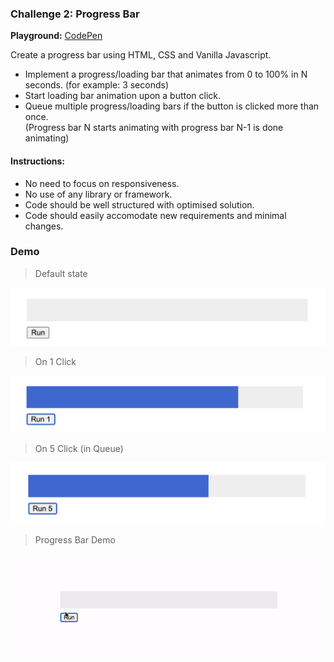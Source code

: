### Challenge 2: Progress Bar

**Playground:** [CodePen](https://codepen.io/rafiulislamrafi/pen/dyjYMWR)

Create a progress bar using HTML, CSS and Vanilla Javascript.

- Implement a progress/loading bar that animates from 0 to 100% in N seconds. (for example: 3 seconds)
- Start loading bar animation upon a button click.
- Queue multiple progress/loading bars if the button is clicked more than once. <br/>
  (Progress bar N starts animating with progress bar N-1 is done animating)

#### Instructions:

- No need to focus on responsiveness.
- No use of any library or framework.
- Code should be well structured with optimised solution.
- Code should easily accomodate new requirements and minimal changes.

### Demo

> Default state

![](./images/1.png)

> On 1 Click

![](./images/2.png)

> On 5 Click (in Queue)

![](./images/3.png)

> Progress Bar Demo

![](./images/4.gif)